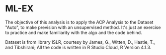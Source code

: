 # ML-EX

The objective of this analysis is to apply the ACP Analysis to the Dataset "Auto", to make prevision with an unsupervised method. It's just an exercise to practice and make familiarity with the algo and the code behind.

Dataset is from library ISLR, courtesy by James, G., Witten, D., Hastie, T., and Tibshirani; All the code is written in R Studio Cloud, R Version 4.1.3.
